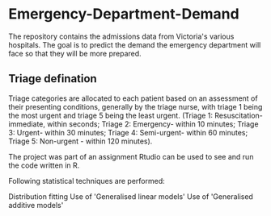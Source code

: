 # Emergency-Department-Demand
The repository contains the admissions data from Victoria's various hospitals. The goal is to predict the demand the emergency department will face so that they will be more prepared.

## Triage defination
Triage categories are allocated to each patient based on an assessment of their presenting conditions, generally by the triage nurse, with triage 1 being the most urgent and triage 5 being the least urgent. (Triage 1: Resuscitation- immediate, within seconds; Triage 2: Emergency- within 10 minutes; Triage 3: Urgent- within 30 minutes; Triage 4: Semi-urgent- within 60 minutes; Triage 5: Non-urgent - within 120 minutes).

The project was part of an assignment
Rtudio can be used to see and run the code written in R. 

Following statistical techniques are performed:

Distribution fitting
Use of 'Generalised linear models'
Use of 'Generalised additive models'
